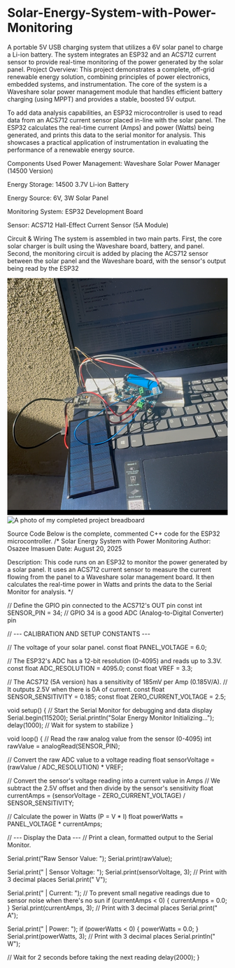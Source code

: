 # Solar-Energy-System-with-Power-Monitoring
A portable 5V USB charging system that utilizes a 6V solar panel to charge a Li-ion battery. The system integrates an ESP32 and an ACS712 current sensor to provide real-time monitoring of the power generated by the solar panel.
Project Overview:
This project demonstrates a complete, off-grid renewable energy solution, combining principles of power electronics, embedded systems, and instrumentation. The core of the system is a Waveshare solar power management module that handles efficient battery charging (using MPPT) and provides a stable, boosted 5V output.

To add data analysis capabilities, an ESP32 microcontroller is used to read data from an ACS712 current sensor placed in-line with the solar panel. The ESP32 calculates the real-time current (Amps) and power (Watts) being generated, and prints this data to the serial monitor for analysis. This showcases a practical application of instrumentation in evaluating the performance of a renewable energy source.

Components Used
Power Management: Waveshare Solar Power Manager (14500 Version)

Energy Storage: 14500 3.7V Li-ion Battery

Energy Source: 6V, 3W Solar Panel

Monitoring System: ESP32 Development Board

Sensor: ACS712 Hall-Effect Current Sensor (5A Module)

Circuit & Wiring
The system is assembled in two main parts. First, the core solar charger is built using the Waveshare board, battery, and panel. Second, the monitoring circuit is added by placing the ACS712 sensor between the solar panel and the Waveshare board, with the sensor's output being read by the ESP32

![A photo of my completed project breadboard](./IMG_4418.jpg)
![A photo of my completed project breadboard](./IMG_4376.jpg)

Source Code
Below is the complete, commented C++ code for the ESP32 microcontroller.
/*
  Solar Energy System with Power Monitoring
  Author: Osazee Imasuen
  Date: August 20, 2025


  Description:
  This code runs on an ESP32 to monitor the power generated by a solar panel.
  It uses an ACS712 current sensor to measure the current flowing from the panel
  to a Waveshare solar management board. It then calculates the real-time power
  in Watts and prints the data to the Serial Monitor for analysis.
*/


// Define the GPIO pin connected to the ACS712's OUT pin
const int SENSOR_PIN = 34; // GPIO 34 is a good ADC (Analog-to-Digital Converter) pin


// --- CALIBRATION AND SETUP CONSTANTS ---


// The voltage of your solar panel.
const float PANEL_VOLTAGE = 6.0;


// The ESP32's ADC has a 12-bit resolution (0-4095) and reads up to 3.3V.
const float ADC_RESOLUTION = 4095.0;
const float VREF = 3.3;


// The ACS712 (5A version) has a sensitivity of 185mV per Amp (0.185V/A).
// It outputs 2.5V when there is 0A of current.
const float SENSOR_SENSITIVITY = 0.185;
const float ZERO_CURRENT_VOLTAGE = 2.5;


void setup() {
  // Start the Serial Monitor for debugging and data display
  Serial.begin(115200);
  Serial.println("Solar Energy Monitor Initializing...");
  delay(1000); // Wait for system to stabilize
}


void loop() {
  // Read the raw analog value from the sensor (0-4095)
  int rawValue = analogRead(SENSOR_PIN);
 
  // Convert the raw ADC value to a voltage reading
  float sensorVoltage = (rawValue / ADC_RESOLUTION) * VREF;


  // Convert the sensor's voltage reading into a current value in Amps
  // We subtract the 2.5V offset and then divide by the sensor's sensitivity
  float currentAmps = (sensorVoltage - ZERO_CURRENT_VOLTAGE) / SENSOR_SENSITIVITY;


  // Calculate the power in Watts (P = V * I)
  float powerWatts = PANEL_VOLTAGE * currentAmps;


  // --- Display the Data ---
  // Print a clean, formatted output to the Serial Monitor.
 
  Serial.print("Raw Sensor Value: ");
  Serial.print(rawValue);
 
  Serial.print(" | Sensor Voltage: ");
  Serial.print(sensorVoltage, 3); // Print with 3 decimal places
  Serial.print(" V");


  Serial.print(" | Current: ");
  // To prevent small negative readings due to sensor noise when there's no sun
  if (currentAmps < 0) {
    currentAmps = 0.0;
  }
  Serial.print(currentAmps, 3); // Print with 3 decimal places
  Serial.print(" A");


  Serial.print(" | Power: ");
  if (powerWatts < 0) {
    powerWatts = 0.0;
  }
  Serial.print(powerWatts, 3); // Print with 3 decimal places
  Serial.println(" W");


  // Wait for 2 seconds before taking the next reading
  delay(2000);
}





